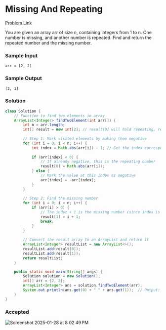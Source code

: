 # Missing And Repeating

[Problem Link](https://www.geeksforgeeks.org/problems/find-missing-and-repeating2512/1) 


You are given an array arr of size n, containing integers from 1 to n. One number is missing, and another number is repeated. Find and return the repeated number and the missing number.


### Sample Input 
```
arr = [2, 2]
```

### Sample Output 
```
[2, 1]
```

### Solution
```java
class Solution {
    // Function to find two elements in array
    ArrayList<Integer> findTwoElement(int arr[]) {
        int n = arr.length;
        int[] result = new int[2]; // result[0] will hold repeating, result[1] will hold missing
        
        // Step 1: Mark visited elements by making them negative
        for (int i = 0; i < n; i++) {
            int index = Math.abs(arr[i]) - 1; // Get the index corresponding to the element value
            
            if (arr[index] < 0) {
                // If already negative, this is the repeating number
                result[0] = Math.abs(arr[i]);
            } else {
                // Mark the value at this index as negative
                arr[index] = -arr[index];
            }
        }
        
        // Step 2: Find the missing number
        for (int i = 0; i < n; i++) {
            if (arr[i] > 0) {
                // The index + 1 is the missing number (since index is 0-based)
                result[1] = i + 1;
                break;
            }
        }
        
        // Convert the result array to an ArrayList and return it
        ArrayList<Integer> resultList = new ArrayList<>();
        resultList.add(result[0]);
        resultList.add(result[1]);
        return resultList;
    }

    public static void main(String[] args) {
        Solution solution = new Solution();
        int[] arr = {2, 2};
        ArrayList<Integer> ans = solution.findTwoElement(arr);
        System.out.println(ans.get(0) + " " + ans.get(1));  // Output: 2 1
    }
}
```

### Accepted
![Screenshot 2025-01-28 at 8 02 49 PM](https://github.com/user-attachments/assets/b50f6da8-c6b3-4e56-90d5-3c633f0aa1a8)
